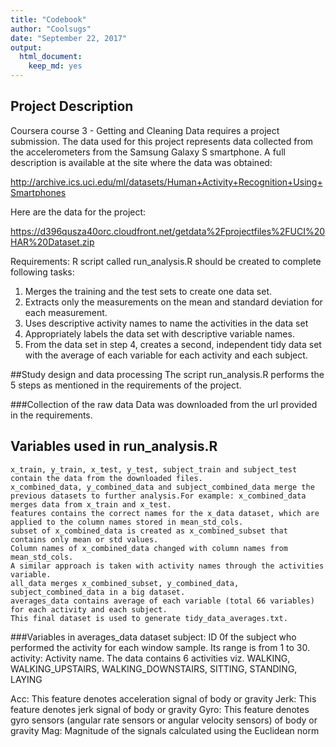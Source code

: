 ```yaml
---
title: "Codebook"
author: "Coolsugs"
date: "September 22, 2017"
output:
  html_document:
    keep_md: yes
---
```


## Project Description
Coursera course 3 - Getting and Cleaning Data requires a project submission. The data used for this project represents data collected from the accelerometers from the Samsung Galaxy S smartphone. A full description is available at the site where the data was obtained:

http://archive.ics.uci.edu/ml/datasets/Human+Activity+Recognition+Using+Smartphones

Here are the data for the project:

https://d396qusza40orc.cloudfront.net/getdata%2Fprojectfiles%2FUCI%20HAR%20Dataset.zip 

Requirements:
R script called run_analysis.R should be created to complete following tasks:

1. Merges the training and the test sets to create one data set.
2. Extracts only the measurements on the mean and standard deviation for each measurement.
3. Uses descriptive activity names to name the activities in the data set
4. Appropriately labels the data set with descriptive variable names.
5. From the data set in step 4, creates a second, independent tidy data set with the average of each variable for each activity and each subject.
    
##Study design and data processing
The script run_analysis.R performs the 5 steps as mentioned in the requirements of the project.

###Collection of the raw data
Data was downloaded from the url provided in the requirements.

## Variables used in run_analysis.R

    x_train, y_train, x_test, y_test, subject_train and subject_test contain the data from the downloaded files.
    x_combined_data, y_combined_data and subject_combined_data merge the previous datasets to further analysis.For example: x_combined_data merges data from x_train and x_test.
    features contains the correct names for the x_data dataset, which are applied to the column names stored in mean_std_cols.
    subset of x_combined_data is created as x_combined_subset that contains only mean or std values.
    Column names of x_combined_data changed with column names from mean_std_cols.
    A similar approach is taken with activity names through the activities variable.
    all_data merges x_combined_subset, y_combined_data, subject_combined_data in a big dataset.
    averages_data contains average of each variable (total 66 variables) for each activity and each subject. 
    This final dataset is used to generate tidy_data_averages.txt.


###Variables in averages_data dataset
subject: ID 0f the subject who performed the activity for each window sample. Its range is from 1 to 30.
activity: Activity name. The data contains 6 activities viz. WALKING, WALKING_UPSTAIRS, WALKING_DOWNSTAIRS, SITTING, STANDING, LAYING

Acc: This feature denotes acceleration signal of body or gravity
Jerk: This feature denotes jerk signal of body or gravity
Gyro: This feature denotes gyro sensors (angular rate sensors or angular velocity sensors) of body or gravity
Mag: Magnitude of the signals calculated using the Euclidean norm

